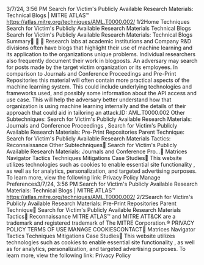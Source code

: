 3/7/24, 3:56 PM Search for Victim's Publicly Available Research Materials: Technical Blogs | MITRE ATLAS™
https://atlas.mitre.org/techniques/AML.T0000.002/ 1/2Home Techniques
Search for Victim's Publicly Available Research Materials Technical Blogs
Search for Victim's Publicly
Available Research Materials:
Technical Blogs
Summary󰅂 󰅂
󰅂
Research labs at academic institutions and Company R&D
divisions often have blogs that highlight their use of
machine learning and its application to the organizations
unique problems. Individual researchers also frequently
document their work in blogposts. An adversary may search
for posts made by the target victim organization or its
employees. In comparison to Journals and Conference
Proceedings and Pre-Print Repositories this material will
often contain more practical aspects of the machine
learning system. This could include underlying technologies
and frameworks used, and possibly some information
about the API access and use case. This will help the
adversary better understand how that organization is using
machine learning internally and the details of their
approach that could aid in tailoring an attack.ID: AML.T0000.002
Other Subtechniques:
Search for Victim's Publicly
Available Research
Materials: Journals and
Conference Proceedings ,
Search for Victim's Publicly
Available Research
Materials: Pre-Print
Repositories
Parent Technique: Search
for Victim's Publicly Available
Research Materials
Tactics: Reconnaissance
Other Subtechniques󰅀
Search for Victim's Publicly Available Research Materials: Journals and Conference Pro…󰍜 Matrices Navigator Tactics Techniques Mitigations Case Studies󰍝
This website utilizes technologies such as cookies to enable essential site functionality , as well as
for analytics, personalization, and targeted advertising purposes. To learn more, view the following
link: Privacy Policy
Manage Preferences3/7/24, 3:56 PM Search for Victim's Publicly Available Research Materials: Technical Blogs | MITRE ATLAS™
https://atlas.mitre.org/techniques/AML.T0000.002/ 2/2Search for Victim's Publicly Available Research Materials: Pre-Print Repositories
Parent Technique󰅀
Search for Victim's Publicly Available Research Materials
Tactics󰅀
Reconnaissance
MITRE ATLAS™ and MITRE ATT&CK are a trademark and registered
trademark of The MITRE Corporation.®
PRIVACY POLICY TERMS OF USE MANAGE COOKIESCONTACT󰍜 Matrices Navigator Tactics Techniques Mitigations Case Studies󰍝
This website utilizes technologies such as cookies to enable essential site functionality , as well as
for analytics, personalization, and targeted advertising purposes. To learn more, view the following
link: Privacy Policy